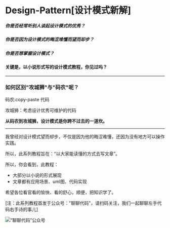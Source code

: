 # Design-Pattern[设计模式新解]

##### 你是否经常听别人谈起设计模式的优秀？
##### 你是否因为设计模式的晦涩难懂而望而却步？
##### 你是否想掌握设计模式？
#### 关键是，以小说形式写的设计模式教程，你见过吗？



----------


### 如何区别"攻城狮"与"码农"呢？



码农:copy-paste 代码

攻城狮：考虑设计优秀可维护的代码

**从码农到攻城狮，设计模式是你跨不过去的一道坎。**


----------
我曾经对设计模式望而却步，不仅是因为他的晦涩难懂，还因为没有地方可以操作实践。

所以，此系列教程旨在：“以大家能读懂的方式去写文章”。

所以，你会看到，此教程：

 - 大部分以小说的形式展现
 - 文章都有应用场景、uml图、代码实现

希望各位看官看的愉快、看的舒心，顺便，把知识学了。
 
[注：此系列教程首发于公众号："聊聊代码"，请扫码关注，我们一起聊聊左手代码右手诗的事儿]

![“聊聊代码”公众号][1]

 


  [1]: https://sfault-image.b0.upaiyun.com/426/377/4263778125-58d283201b083_articlex